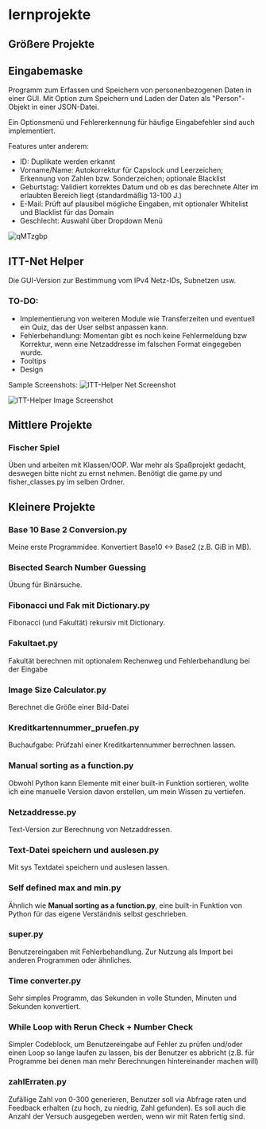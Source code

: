 # lernprojekte

## Größere Projekte

## Eingabemaske

Programm zum Erfassen und Speichern von personenbezogenen Daten in einer GUI. 
Mit Option zum Speichern und Laden der Daten als "Person"-Objekt in einer JSON-Datei.

Ein Optionsmenü und Fehlererkennung für häufige Eingabefehler sind auch implementiert.

Features unter anderem:

- ID: Duplikate werden erkannt
- Vorname/Name: Autokorrektur für Capslock und Leerzeichen; Erkennung von Zahlen bzw. Sonderzeichen; optionale Blacklist 
- Geburtstag: Validiert korrektes Datum und ob es das berechnete Alter im erlaubten Bereich liegt (standardmäßig 13-100 J.)
- E-Mail: Prüft auf plausibel mögliche Eingaben, mit optionaler Whitelist und Blacklist für das Domain
- Geschlecht: Auswahl über Dropdown Menü

![qMTzgbp](https://github.com/myc5/lernprojekte/assets/136581584/64061859-d0e5-404d-9ab6-c80702459ebc)


## ITT-Net Helper
Die GUI-Version zur Bestimmung vom IPv4 Netz-IDs, Subnetzen usw.

### TO-DO:
- Implementierung von weiteren Module wie Transferzeiten und eventuell ein Quiz, das der User selbst anpassen kann.
- Fehlerbehandlung: Momentan gibt es noch keine Fehlermeldung bzw Korrektur, wenn eine Netzaddresse im falschen Format eingegeben wurde.
- Tooltips
- Design

Sample Screenshots:
![ITT-Helper Net Screenshot](https://github.com/myc5/lernprojekte/assets/136581584/c7a998c7-4b17-4236-a240-e1ed947cbff9)

![ITT-Helper Image Screenshot](https://github.com/myc5/lernprojekte/assets/136581584/8f24f729-315e-41db-b6d4-bb4ee1cf7508)


## Mittlere Projekte

### Fischer Spiel
Üben und arbeiten mit Klassen/OOP. War mehr als Spaßprojekt gedacht, deswegen bitte nicht zu ernst nehmen. Benötigt die game.py und fisher_classes.py im selben Ordner.

## Kleinere Projekte

### Base 10 Base 2 Conversion.py
Meine erste Programmidee. Konvertiert Base10 <-> Base2 (z.B. GiB in MB).

### Bisected Search Number Guessing
Übung für Binärsuche.

### Fibonacci und Fak mit Dictionary.py
Fibonacci (und Fakultät) rekursiv mit Dictionary.

### Fakultaet.py
Fakultät berechnen mit optionalem Rechenweg und Fehlerbehandlung bei der Eingabe

### Image Size Calculator.py
Berechnet die Größe einer Bild-Datei

### Kreditkartennummer_pruefen.py
Buchaufgabe: Prüfzahl einer Kreditkartennummer berrechnen lassen.

### Manual sorting as a function.py
Obwohl Python kann Elemente mit einer built-in Funktion sortieren, wollte ich eine manuelle Version davon erstellen, um mein Wissen zu vertiefen.

### Netzaddresse.py
Text-Version zur Berechnung von Netzaddressen.

### Text-Datei speichern und auslesen.py
Mit sys Textdatei speichern und auslesen lassen.

### Self defined max and min.py
Ähnlich wie **Manual sorting as a function.py**, eine built-in Funktion von Python für das eigene Verständnis selbst geschrieben.

### super.py
Benutzereingaben mit Fehlerbehandlung. Zur Nutzung als Import bei anderen Programmen oder ähnliches.

### Time converter.py
Sehr simples Programm, das Sekunden in volle Stunden, Minuten und Sekunden konvertiert.

### While Loop with Rerun Check + Number Check
Simpler Codeblock, um Benutzereingabe auf Fehler zu prüfen und/oder einen Loop so lange laufen zu lassen, bis der Benutzer es abbricht (z.B. für Programme bei denen man mehr Berechnungen hintereinander machen will)

### zahlErraten.py
Zufällige Zahl von 0-300 generieren, Benutzer soll via Abfrage raten und Feedback erhalten (zu hoch,
zu niedrig, Zahl gefunden). Es soll auch die Anzahl der Versuch ausgegeben werden, wenn wir mit Raten fertig sind.
